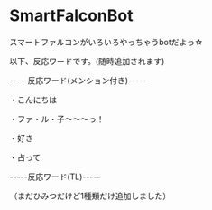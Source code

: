# SmartFalconBot
スマートファルコンがいろいろやっちゃうbotだよっ☆

以下、反応ワードです。(随時追加されます)

-----反応ワード(メンション付き)-----

・こんにちは

・ファ・ル・子～～～っ！

・好き

・占って

-----反応ワード(TL)-----


（まだひみつだけど1種類だけ追加しました）
